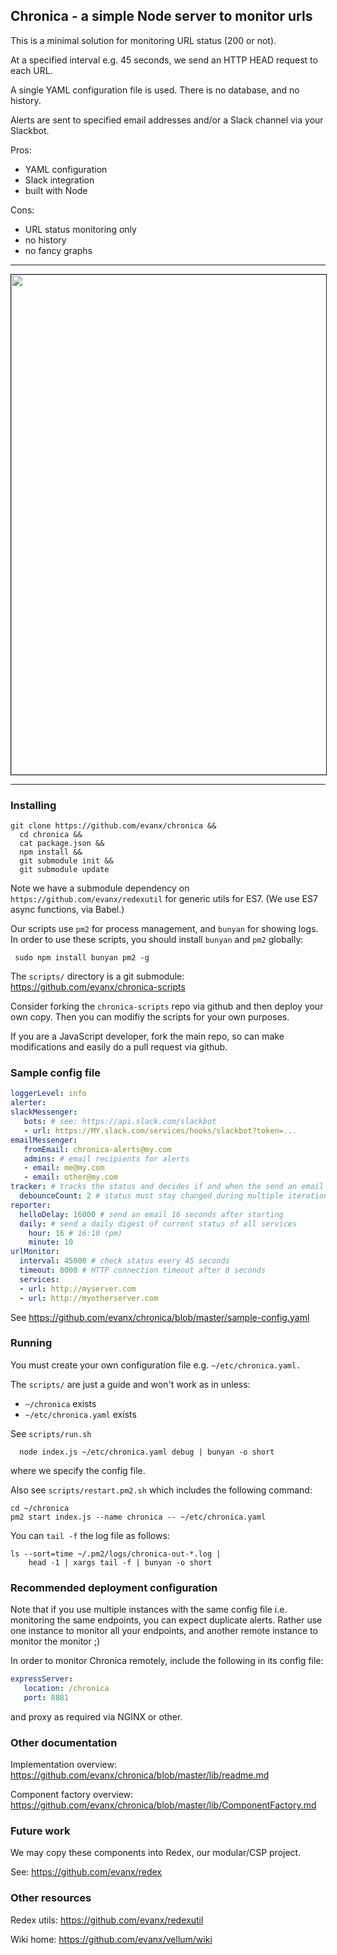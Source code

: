 
## Chronica - a simple Node server to monitor urls

This is a minimal solution for monitoring URL status (200 or not).

At a specified interval e.g. 45 seconds, we send an HTTP HEAD request to each URL.

A single YAML configuration file is used. There is no database, and no history.

Alerts are sent to specified email addresses and/or a Slack channel via your Slackbot.

Pros:
- YAML configuration
- Slack integration
- built with Node

Cons:
- URL status monitoring only
- no history
- no fancy graphs

---
<img src="http://evanx.github.io/images/chronica/chronica-slack.png" width="800" border="1"/>

---

### Installing

```shell
git clone https://github.com/evanx/chronica &&
  cd chronica &&
  cat package.json &&
  npm install &&
  git submodule init &&
  git submodule update
```
Note we have a submodule dependency on `https://github.com/evanx/redexutil` for generic utils for ES7. (We use ES7 async functions, via Babel.)

Our scripts use `pm2` for process management, and `bunyan` for showing logs.
In order to use these scripts, you should install `bunyan` and `pm2` globally:
```shell
 sudo npm install bunyan pm2 -g
```

The `scripts/` directory is a git submodule: https://github.com/evanx/chronica-scripts

Consider forking the `chronica-scripts` repo via github and then deploy your own copy. Then you can modifiy the scripts for your own purposes.

If you are a JavaScript developer, fork the main repo, so can make modifications and easily do a pull request via github.

### Sample config file

```yaml
loggerLevel: info
alerter:
slackMessenger:
   bots: # see: https://api.slack.com/slackbot
   - url: https://MY.slack.com/services/hooks/slackbot?token=...
emailMessenger:
   fromEmail: chronica-alerts@my.com
   admins: # email recipients for alerts
   - email: me@my.com
   - email: other@my.com
tracker: # tracks the status and decides if and when the send an email alert
  debounceCount: 2 # status must stay changed during multiple iterations before alert
reporter:
  helloDelay: 16000 # send an email 16 seconds after starting
  daily: # send a daily digest of current status of all services
    hour: 16 # 16:10 (pm)
    minute: 10
urlMonitor:
  interval: 45000 # check status every 45 seconds
  timeout: 8000 # HTTP connection timeout after 8 seconds
  services:
  - url: http://myserver.com
  - url: http://myotherserver.com
```

See https://github.com/evanx/chronica/blob/master/sample-config.yaml


### Running

You must create your own configuration file e.g. `~/etc/chronica.yaml.`

The `scripts/` are just a guide and won't work as in unless:
- `~/chronica` exists
- `~/etc/chronica.yaml` exists

See `scripts/run.sh`
```shell
  node index.js ~/etc/chronica.yaml debug | bunyan -o short
```
where we specify the config file.

Also see `scripts/restart.pm2.sh` which includes the following command:
```shell
cd ~/chronica
pm2 start index.js --name chronica -- ~/etc/chronica.yaml
```

You can `tail -f` the log file as follows:
```shell
ls --sort=time ~/.pm2/logs/chronica-out-*.log |
    head -1 | xargs tail -f | bunyan -o short
```

### Recommended deployment configuration

Note that if you use multiple instances with the same config file i.e. monitoring the same endpoints, you can expect duplicate alerts. Rather use one instance to monitor all your endpoints, and another remote instance to monitor the monitor ;)

In order to monitor Chronica remotely, include the following in its config file:
```yaml
expressServer:
   location: /chronica
   port: 8881
```
and proxy as required via NGINX or other.


### Other documentation

Implementation overview: https://github.com/evanx/chronica/blob/master/lib/readme.md

Component factory overview: https://github.com/evanx/chronica/blob/master/lib/ComponentFactory.md


### Future work

We may copy these components into Redex, our modular/CSP project.

See: https://github.com/evanx/redex


### Other resources

Redex utils: https://github.com/evanx/redexutil

Wiki home: https://github.com/evanx/vellum/wiki

